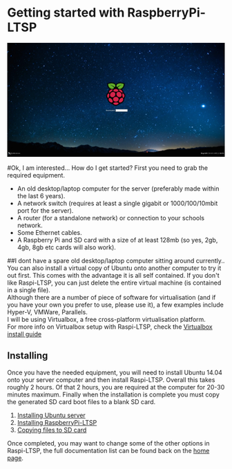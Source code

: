 Getting started with RaspberryPi-LTSP
===============
![](../images/raspi-login.jpeg)


#Ok, I am interested... How do I get started?
First you need to grab the required equipment.
- An old desktop/laptop computer for the server (preferably made within the last 6 years).
- A network switch (requires at least a single gigabit or 1000/100/10mbit port for the server).
- A router (for a standalone network) or connection to your schools network.
- Some Ethernet cables.
- A Raspberry Pi and SD card with a size of at least 128mb (so yes, 2gb, 4gb, 8gb etc cards will also work).

##I dont have a spare old desktop/laptop computer sitting around currently..
You can also install a virtual copy of Ubuntu onto another computer to try it out first. This comes with the advantage it is all self contained. If you don't like Raspi-LTSP, you can just delete the entire
virtual machine (is contained in a single file).   
Although there are a number of piece of software for virtualisation (and if you have your own you prefer to use, please use it), a few examples include Hyper-V, VMWare, Parallels.   
I will be using Virtualbox, a free cross-platform virtualisation platform.   
For more info on Virtualbox setup with Raspi-LTSP, check the [Virtualbox install guide](virtualbox.md)

Installing
-----------

Once you have the needed equipment, you will need to install Ubuntu 14.04 onto your server computer and then install Raspi-LTSP.
Overall this takes roughly 2 hours. Of that 2 hours, you are required at the computer for 20-30 minutes maximum.
Finally when the installation is complete you must copy the generated SD card boot files to a blank SD card.

1. [Installing Ubuntu server](installing-ubuntu.md)
1. [Installing RaspberryPi-LTSP](installing-raspi-ltsp.md)
1. [Copying files to SD card](sd-card-copy.md)

Once completed, you may want to change some of the other options in Raspi-LTSP, the full documentation list can be found back on the [home page](../README.md).
